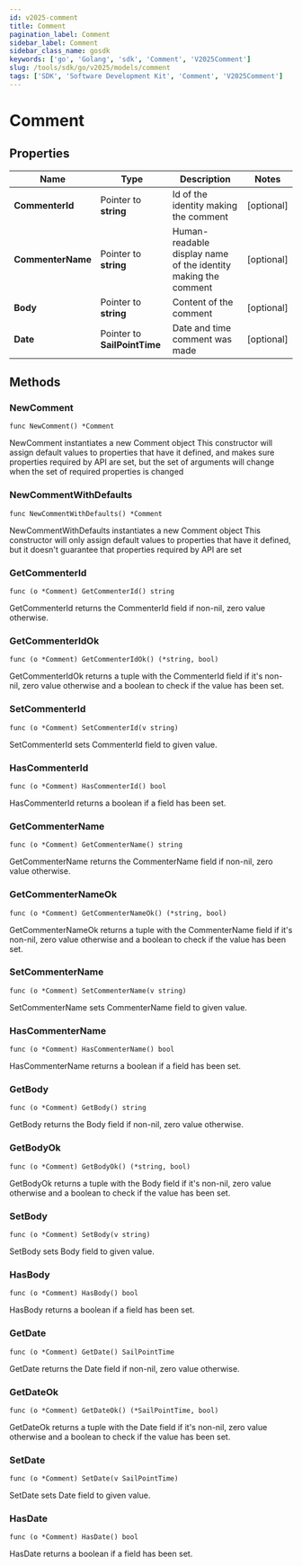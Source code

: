 ```yaml
---
id: v2025-comment
title: Comment
pagination_label: Comment
sidebar_label: Comment
sidebar_class_name: gosdk
keywords: ['go', 'Golang', 'sdk', 'Comment', 'V2025Comment']
slug: /tools/sdk/go/v2025/models/comment
tags: ['SDK', 'Software Development Kit', 'Comment', 'V2025Comment']
---
```


# Comment

## Properties

| Name | Type | Description | Notes |
| --- | --- | --- | --- |
| **CommenterId** | Pointer to **string** | Id of the identity making the comment | [optional] |
| **CommenterName** | Pointer to **string** | Human-readable display name of the identity making the comment | [optional] |
| **Body** | Pointer to **string** | Content of the comment | [optional] |
| **Date** | Pointer to **SailPointTime** | Date and time comment was made | [optional] |

## Methods

### NewComment

`func NewComment() *Comment`

NewComment instantiates a new Comment object This constructor will assign default values to properties that have it defined, and makes sure properties required by API are set, but the set of arguments will change when the set of required properties is changed

### NewCommentWithDefaults

`func NewCommentWithDefaults() *Comment`

NewCommentWithDefaults instantiates a new Comment object This constructor will only assign default values to properties that have it defined, but it doesn't guarantee that properties required by API are set

### GetCommenterId

`func (o *Comment) GetCommenterId() string`

GetCommenterId returns the CommenterId field if non-nil, zero value otherwise.

### GetCommenterIdOk

`func (o *Comment) GetCommenterIdOk() (*string, bool)`

GetCommenterIdOk returns a tuple with the CommenterId field if it's non-nil, zero value otherwise and a boolean to check if the value has been set.

### SetCommenterId

`func (o *Comment) SetCommenterId(v string)`

SetCommenterId sets CommenterId field to given value.

### HasCommenterId

`func (o *Comment) HasCommenterId() bool`

HasCommenterId returns a boolean if a field has been set.

### GetCommenterName

`func (o *Comment) GetCommenterName() string`

GetCommenterName returns the CommenterName field if non-nil, zero value otherwise.

### GetCommenterNameOk

`func (o *Comment) GetCommenterNameOk() (*string, bool)`

GetCommenterNameOk returns a tuple with the CommenterName field if it's non-nil, zero value otherwise and a boolean to check if the value has been set.

### SetCommenterName

`func (o *Comment) SetCommenterName(v string)`

SetCommenterName sets CommenterName field to given value.

### HasCommenterName

`func (o *Comment) HasCommenterName() bool`

HasCommenterName returns a boolean if a field has been set.

### GetBody

`func (o *Comment) GetBody() string`

GetBody returns the Body field if non-nil, zero value otherwise.

### GetBodyOk

`func (o *Comment) GetBodyOk() (*string, bool)`

GetBodyOk returns a tuple with the Body field if it's non-nil, zero value otherwise and a boolean to check if the value has been set.

### SetBody

`func (o *Comment) SetBody(v string)`

SetBody sets Body field to given value.

### HasBody

`func (o *Comment) HasBody() bool`

HasBody returns a boolean if a field has been set.

### GetDate

`func (o *Comment) GetDate() SailPointTime`

GetDate returns the Date field if non-nil, zero value otherwise.

### GetDateOk

`func (o *Comment) GetDateOk() (*SailPointTime, bool)`

GetDateOk returns a tuple with the Date field if it's non-nil, zero value otherwise and a boolean to check if the value has been set.

### SetDate

`func (o *Comment) SetDate(v SailPointTime)`

SetDate sets Date field to given value.

### HasDate

`func (o *Comment) HasDate() bool`

HasDate returns a boolean if a field has been set.

